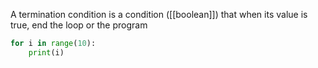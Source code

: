 A termination condition is a condition ([[boolean]]) that when its value is true, end the loop or the program

```python
for i in range(10):
	print(i)
```
